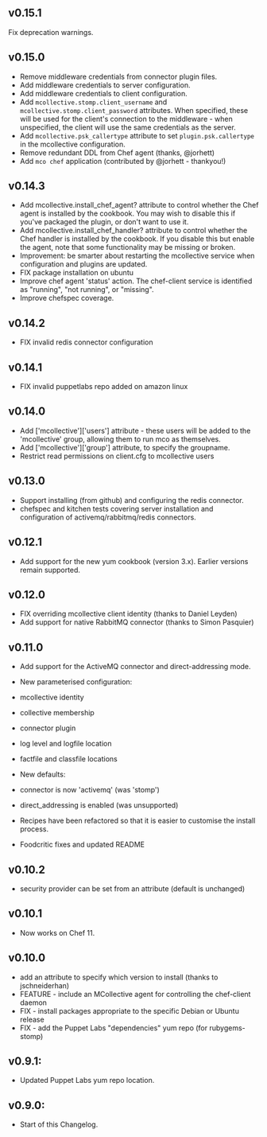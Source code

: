 ## v0.15.1

Fix deprecation warnings.

## v0.15.0

 * Remove middleware credentials from connector plugin files.
 * Add middleware credentials to server configuration.
 * Add middleware credentials to client configuration.
 * Add `mcollective.stomp.client_username` and
   `mcollective.stomp.client_password` attributes.  When specified,
   these will be used for the client's connection to the middleware -
   when unspecified, the client will use the same credentials as the
   server.
 * Add `mcollective.psk_callertype` attribute to set
   `plugin.psk.callertype` in the mcollective configuration.
 * Remove redundant DDL from Chef agent (thanks, @jorhett)
 * Add `mco chef` application (contributed by @jorhett - thankyou!)

## v0.14.3

 * Add mcollective.install\_chef\_agent? attribute to control whether
   the Chef agent is installed by the cookbook.  You may wish to
   disable this if you've packaged the plugin, or don't want to use
   it.
 * Add mcollective.install\_chef\_handler? attribute to control
   whether the Chef handler is installed by the cookbook.  If you
   disable this but enable the agent, note that some functionality may
   be missing or broken.
 * Improvement: be smarter about restarting the mcollective service
   when configuration and plugins are updated.
 * FIX package installation on ubuntu
 * Improve chef agent 'status' action.  The chef-client service is
   identified as "running", "not running", or "missing".
 * Improve chefspec coverage.

## v0.14.2

 * FIX invalid redis connector configuration

## v0.14.1

 * FIX invalid puppetlabs repo added on amazon linux

## v0.14.0

 * Add ['mcollective']['users'] attribute - these users will be added
 to the 'mcollective' group, allowing them to run mco as themselves.
 * Add ['mcollective']['group'] attribute, to specify the groupname.
 * Restrict read permissions on client.cfg to mcollective users

## v0.13.0

 * Support installing (from github) and configuring the redis
   connector.
 * chefspec and kitchen tests covering server installation and
   configuration of activemq/rabbitmq/redis connectors.

## v0.12.1

 * Add support for the new yum cookbook (version 3.x).  Earlier
   versions remain supported.

## v0.12.0

 * FIX overriding mcollective client identity (thanks to Daniel
   Leyden)
 * Add support for native RabbitMQ connector (thanks to Simon
   Pasquier)

## v0.11.0

* Add support for the ActiveMQ connector and direct-addressing mode.

* New parameterised configuration:
 * mcollective identity
 * collective membership
 * connector plugin
 * log level and logfile location
 * factfile and classfile locations

* New defaults:
 * connector is now 'activemq' (was 'stomp')
 * direct_addressing is enabled (was unsupported)

* Recipes have been refactored so that it is easier to customise the
  install process.

* Foodcritic fixes and updated README

## v0.10.2

* security provider can be set from an attribute (default is
  unchanged)
  
## v0.10.1

* Now works on Chef 11.

## v0.10.0

* add an attribute to specify which version to install (thanks to jschneiderhan)
* FEATURE - include an MCollective agent for controlling the chef-client daemon
* FIX - install packages appropriate to the specific Debian or Ubuntu release
* FIX - add the Puppet Labs "dependencies" yum repo (for rubygems-stomp)


## v0.9.1:

* Updated Puppet Labs yum repo location.


## v0.9.0:

* Start of this Changelog.
